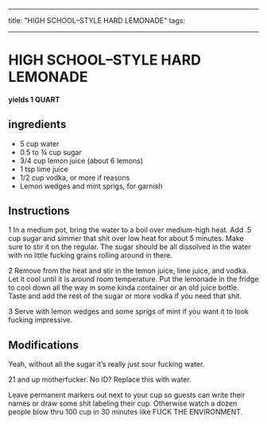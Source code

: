 
---
title: "HIGH SCHOOL–STYLE HARD LEMONADE"
tags:

---
# HIGH SCHOOL–STYLE HARD LEMONADE



#### yields  1 QUART


## ingredients
* 5 cup water 
* 0.5 to ¾ cup sugar 
* 3/4 cup lemon juice (about 6 lemons) 
* 1 tsp lime juice 
* 1/2 cup vodka, or more if reasons 
* Lemon wedges and mint sprigs, for garnish 



## Instructions
1 In a medium pot, bring the water to a boil over medium-high heat. Add .5 cup sugar and simmer that shit over low heat for about 5 minutes. Make sure to stir it on the regular. The sugar should be all dissolved in the water with no little fucking grains rolling around in there.

2 Remove from the heat and stir in the lemon juice, lime juice, and vodka. Let it cool until it is around room temperature. Put the lemonade in the fridge to cool down all the way in some kinda container or an old juice bottle. Taste and add the rest of the sugar or more vodka if you need that shit.

3 Serve with lemon wedges and some sprigs of mint if you want it to look fucking impressive.



## Modifications
Yeah, without all the sugar it’s really just sour fucking water.

 21 and up motherfucker. No ID? Replace this with water.

Leave permanent markers out next to your cup so guests can write their names or draw some shit labeling their cup. Otherwise watch a dozen people blow thru 100 cup in 30 minutes like FUCK THE ENVIRONMENT.




